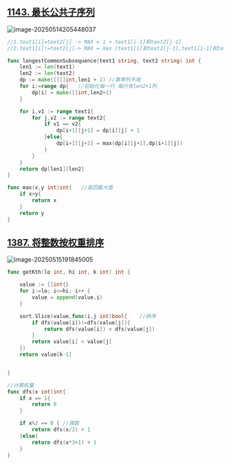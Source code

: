 ## [1143. 最长公共子序列](https://leetcode.cn/problems/longest-common-subsequence/description/)

![image-20250514205448037](https://ting2.oss-cn-beijing.aliyuncs.com/picture/202505142054175.png)

```go
//1.text1[i]=text2[j] -> MAX = 1 + text1[i-1]和text2[j-1]
//2.text1[i]!=text2[j]-> MAX = max (text1[i]和text2[j-1],text1[i-1]和text2[j])

func longestCommonSubsequence(text1 string, text2 string) int {
    len1 := len(text1)
    len2 := len(text2)
    dp := make([][]int,len1 + 1) //第零列不用
    for i:=range dp{   //初始化每一行 每行有len2+1列
        dp[i] = make([]int,len2+1)
    }

    for i,v1 := range text1{
        for j,v2 := range text2{
            if v1 == v2{
                dp[i+1][j+1] = dp[i][j] + 1
            }else{
                dp[i+1][j+1] = max(dp[i][j+1],dp[i+1][j])
            }
        }
    }
    return dp[len1][len2]
}

func max(x,y int)int{   //返回最大值
    if x>y{
        return x
    }
    return y
}
```

## [1387. 将整数按权重排序](https://leetcode.cn/problems/sort-integers-by-the-power-value/description/)

![image-20250515191845005](https://ting2.oss-cn-beijing.aliyuncs.com/picture/202505151918164.png)

```go
func getKth(lo int, hi int, k int) int {

    value := []int{}
    for i:=lo; i<=hi; i++ {
        value = append(value,i)
    }

    sort.Slice(value,func(i,j int)bool{    //排序
        if dfs(value[i])!=dfs(value[j]){
            return dfs(value[i]) < dfs(value[j])
        }
        return value[i] < value[j]
    })
    return value[k-1]


}

//计算权重
func dfs(x int)int{
    if x == 1{
        return 0
    }

    if x%2 == 0 { //偶数
        return dfs(x/2) + 1
    }else{
        return dfs(x*3+1) + 1
    }
}
```

